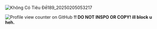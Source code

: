 ![Không Có Tiêu Đề189_20250205053217](https://github.com/user-attachments/assets/478d98af-bd4e-48ea-891d-f5929f24f9b0)

![Profile view counter on GitHub](https://komarev.com/ghpvc/?username=dolef-ul&color=9d293f) 
**!! DO NOT INSPO OR COPY! ill block u heh.**

